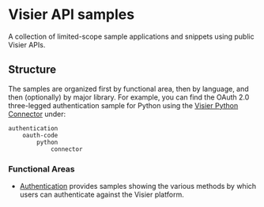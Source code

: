 # Visier API samples
A collection of limited-scope sample applications and snippets using public Visier APIs.

## Structure
The samples are organized first by functional area, then by language, and then (optionally) by major library. For example, you can find the OAuth 2.0 three-legged authentication sample for Python using the [Visier Python Connector](https://github.com/visier/connector-python) under:
```
authentication
    oauth-code
        python
            connector
```

### Functional Areas
* [Authentication](authentication) provides samples showing the various methods by which users can authenticate against the Visier platform.
